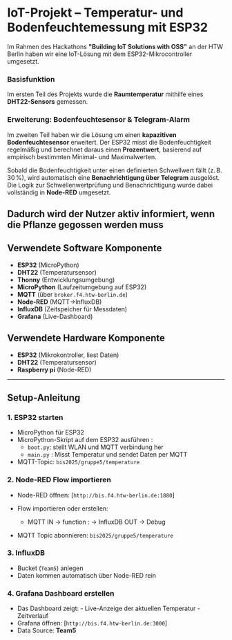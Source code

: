 # IoT-Projekt – Temperatur- und Bodenfeuchtemessung mit ESP32
Im Rahmen des Hackathons **"Building IoT Solutions with OSS"** an der HTW Berlin haben wir eine IoT-Lösung mit dem ESP32-Mikrocontroller umgesetzt.

### Basisfunktion
Im ersten Teil des Projekts wurde die **Raumtemperatur** mithilfe eines **DHT22-Sensors** gemessen. 

### Erweiterung: Bodenfeuchtesensor & Telegram-Alarm

Im zweiten Teil haben wir die Lösung um einen **kapazitiven Bodenfeuchtesensor** erweitert. Der ESP32 misst die Bodenfeuchtigkeit regelmäßig und berechnet daraus einen **Prozentwert**, basierend auf empirisch bestimmten Minimal- und Maximalwerten.

Sobald die Bodenfeuchtigkeit unter einen definierten Schwellwert fällt (z. B. 30 %), wird automatisch eine **Benachrichtigung über Telegram** ausgelöst. Die Logik zur Schwellenwertprüfung und Benachrichtigung wurde dabei vollständig in **Node-RED** umgesetzt. 


Dadurch wird der Nutzer aktiv informiert, wenn die Pflanze gegossen werden muss
---
## Verwendete Software Komponente
- **ESP32** (MicroPython)
- **DHT22** (Temperatursensor)
- **Thonny** (Entwicklungsumgebung)
- **MicroPython** (Laufzeitumgebung auf ESP32)
- **MQTT** (über `broker.f4.htw-berlin.de`)
- **Node-RED** (MQTT→InfluxDB)
- **InfluxDB** (Zeitspeicher für Messdaten)
- **Grafana** (Live-Dashboard)

## Verwendete Hardware Komponente
- **ESP32** (Mikrokontroller, liest Daten)
- **DHT22** (Temperatursensor)
- **Raspberry pi** (Node-RED)
  
---

## Setup-Anleitung

### 1. ESP32 starten
- MicroPython für ESP32   
- MicroPython-Skript auf dem ESP32 ausführen :
  - `boot.py`: stellt WLAN und MQTT verbindung her 
  - `main.py` : Misst Temperatur und sendet Daten per MQTT
- MQTT-Topic: `bis2025/gruppe5/temperature`

### 2. Node-RED Flow importieren
- Node-RED öffnen: [`http://bis.f4.htw-berlin.de:1880`]
- Flow importieren oder erstellen:
  - MQTT IN → function : → InfluxDB OUT → Debug
                   
- MQTT Topic abonnieren: `bis2025/gruppe5/temperature`

### 3. InfluxDB
- Bucket (`Team5`) anlegen
- Daten kommen automatisch über Node-RED rein
  
### 4. Grafana Dashboard erstellen
- Das Dashboard zeigt:
      - Live-Anzeige der aktuellen Temperatur
      - Zeitverlauf
- Grafana öffnen: [`http://bis.f4.htw-berlin.de:3000`]
-  Data Source: **Team5**
